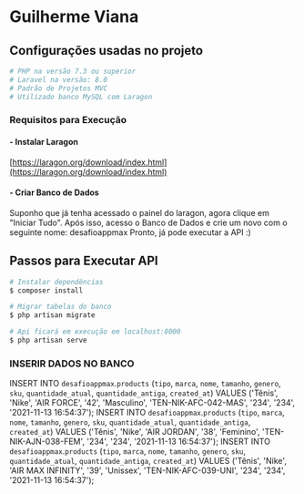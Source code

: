 # Guilherme Viana

## Configurações usadas no projeto

```bash
# PHP na versão 7.3 ou superior
# Laravel na versão: 8.0
# Padrão de Projetos MVC
# Utilizado banco MySQL com Laragon
```

### Requisitos para Execução

#### - Instalar Laragon
[https://laragon.org/download/index.html](https://laragon.org/download/index.html)

#### - Criar Banco de Dados
Suponho que já tenha acessado o painel do laragon, agora clique em "Iniciar Tudo".
Após isso, acesso o Banco de Dados e crie um novo com o seguinte nome: desafioappmax
Pronto, já pode executar a API :)

## Passos para Executar API

```bash
# Instalar dependências
$ composer install

# Migrar tabelas do banco
$ php artisan migrate

# Api ficará em execução em localhost:8000
$ php artisan serve
```

### INSERIR DADOS NO BANCO

INSERT INTO `desafioappmax`.`products` (`tipo`, `marca`, `nome`, `tamanho`, `genero`, `sku`, `quantidade_atual`, `quantidade_antiga`, `created_at`) VALUES ('Tênis', 'Nike', 'AIR FORCE', '42', 'Masculino', 'TEN-NIK-AFC-042-MAS', '234', '234', '2021-11-13 16:54:37');
INSERT INTO `desafioappmax`.`products` (`tipo`, `marca`, `nome`, `tamanho`, `genero`, `sku`, `quantidade_atual`, `quantidade_antiga`, `created_at`) VALUES ('Tênis', 'Nike', 'AIR JORDAN', '38', 'Feminino', 'TEN-NIK-AJN-038-FEM', '234', '234', '2021-11-13 16:54:37');
INSERT INTO `desafioappmax`.`products` (`tipo`, `marca`, `nome`, `tamanho`, `genero`, `sku`, `quantidade_atual`, `quantidade_antiga`, `created_at`) VALUES ('Tênis', 'Nike', 'AIR MAX INFINITY', '39', 'Unissex', 'TEN-NIK-AFC-039-UNI', '234', '234', '2021-11-13 16:54:37');

